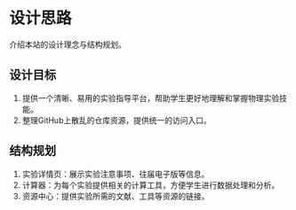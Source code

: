 # 设计思路

介绍本站的设计理念与结构规划。

## 设计目标
1. 提供一个清晰、易用的实验指导平台，帮助学生更好地理解和掌握物理实验技能。
2. 整理GitHub上散乱的仓库资源，提供统一的访问入口。
## 结构规划

1. 实验详情页：展示实验注意事项、往届电子版等信息。
2. 计算器：为每个实验提供相关的计算工具，方便学生进行数据处理和分析。
3. 资源中心：提供实验所需的文献、工具等资源的链接。
